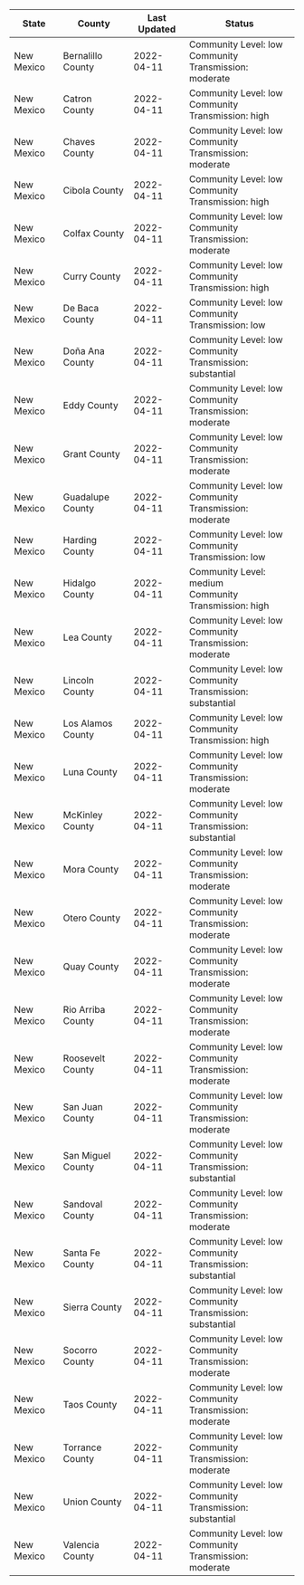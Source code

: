 State | County | Last Updated | Status
--- | --- | --- | --- 
New Mexico | Bernalillo County | 2022-04-11 | Community Level: low<br/>Community Transmission: moderate
New Mexico | Catron County | 2022-04-11 | Community Level: low<br/>Community Transmission: high
New Mexico | Chaves County | 2022-04-11 | Community Level: low<br/>Community Transmission: moderate
New Mexico | Cibola County | 2022-04-11 | Community Level: low<br/>Community Transmission: high
New Mexico | Colfax County | 2022-04-11 | Community Level: low<br/>Community Transmission: moderate
New Mexico | Curry County | 2022-04-11 | Community Level: low<br/>Community Transmission: high
New Mexico | De Baca County | 2022-04-11 | Community Level: low<br/>Community Transmission: low
New Mexico | Doña Ana County | 2022-04-11 | Community Level: low<br/>Community Transmission: substantial
New Mexico | Eddy County | 2022-04-11 | Community Level: low<br/>Community Transmission: moderate
New Mexico | Grant County | 2022-04-11 | Community Level: low<br/>Community Transmission: moderate
New Mexico | Guadalupe County | 2022-04-11 | Community Level: low<br/>Community Transmission: moderate
New Mexico | Harding County | 2022-04-11 | Community Level: low<br/>Community Transmission: low
New Mexico | Hidalgo County | 2022-04-11 | Community Level: medium<br/>Community Transmission: high
New Mexico | Lea County | 2022-04-11 | Community Level: low<br/>Community Transmission: moderate
New Mexico | Lincoln County | 2022-04-11 | Community Level: low<br/>Community Transmission: substantial
New Mexico | Los Alamos County | 2022-04-11 | Community Level: low<br/>Community Transmission: high
New Mexico | Luna County | 2022-04-11 | Community Level: low<br/>Community Transmission: moderate
New Mexico | McKinley County | 2022-04-11 | Community Level: low<br/>Community Transmission: substantial
New Mexico | Mora County | 2022-04-11 | Community Level: low<br/>Community Transmission: moderate
New Mexico | Otero County | 2022-04-11 | Community Level: low<br/>Community Transmission: moderate
New Mexico | Quay County | 2022-04-11 | Community Level: low<br/>Community Transmission: moderate
New Mexico | Rio Arriba County | 2022-04-11 | Community Level: low<br/>Community Transmission: moderate
New Mexico | Roosevelt County | 2022-04-11 | Community Level: low<br/>Community Transmission: moderate
New Mexico | San Juan County | 2022-04-11 | Community Level: low<br/>Community Transmission: moderate
New Mexico | San Miguel County | 2022-04-11 | Community Level: low<br/>Community Transmission: substantial
New Mexico | Sandoval County | 2022-04-11 | Community Level: low<br/>Community Transmission: moderate
New Mexico | Santa Fe County | 2022-04-11 | Community Level: low<br/>Community Transmission: substantial
New Mexico | Sierra County | 2022-04-11 | Community Level: low<br/>Community Transmission: substantial
New Mexico | Socorro County | 2022-04-11 | Community Level: low<br/>Community Transmission: moderate
New Mexico | Taos County | 2022-04-11 | Community Level: low<br/>Community Transmission: moderate
New Mexico | Torrance County | 2022-04-11 | Community Level: low<br/>Community Transmission: moderate
New Mexico | Union County | 2022-04-11 | Community Level: low<br/>Community Transmission: substantial
New Mexico | Valencia County | 2022-04-11 | Community Level: low<br/>Community Transmission: moderate
